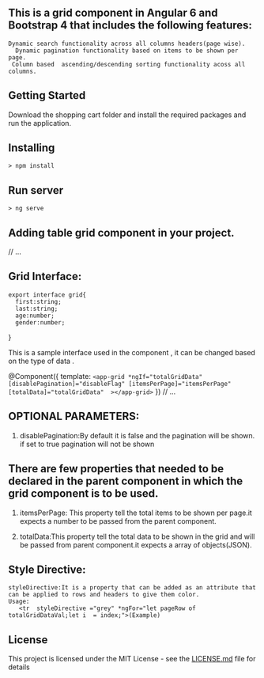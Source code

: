 ## This is a grid component  in Angular 6 and Bootstrap 4  that includes the following features:

  ```
  Dynamic search functionality across all columns headers(page wise).
    Dynamic pagination functionality based on items to be shown per page.
   Column based  ascending/descending sorting functionality acoss all columns.
  ```



## Getting Started
  
  Download the shopping cart folder and install the required packages and run the application.

  ## Installing
    > npm install

  ## Run server
    > ng serve

## Adding table grid component in your project.
// ...


## Grid Interface:
    export interface grid{
      first:string;
      last:string;
      age:number;
      gender:number;
  }

  This is a sample interface used in the component , it can be changed based on the type of data .


@Component({
  template: `
    <app-grid *ngIf="totalGridData" [disablePagination]="disableFlag" [itemsPerPage]="itemsPerPage" [totalData]="totalGridData"  ></app-grid>
  `
})
// ...

## OPTIONAL PARAMETERS:
  1) disablePagination:By default it is false and the pagination will be shown. if set to true pagination will not be shown
  

## There are few properties that needed to be declared in the parent component in which the grid component is to be used.
  1) itemsPerPage: This property tell the total items to be shown per page.it expects a number to be passed from the parent component.

  2) totalData:This property tell the total data to be shown in the grid and will be passed from parent component.it expects a array of objects(JSON).


## Style Directive:
    styleDirective:It is a property that can be added as an attribute that can be applied to rows and headers to give them color.  
    Usage:
       <tr  styleDirective ="grey" *ngFor="let pageRow of totalGridDataVal;let i  = index;">(Example)

## License

This project is licensed under the MIT License - see the [LICENSE.md](LICENSE.md) file for details


